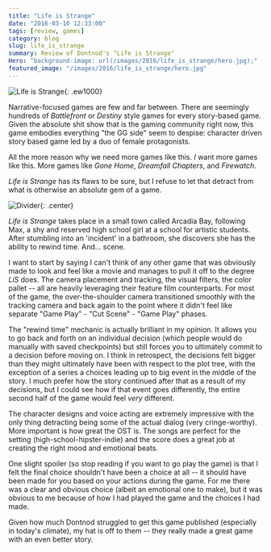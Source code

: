 ```yaml
---
title: "Life is Strange"
date: "2016-03-10 12:33:00"
tags: [review, games]
category: blog
slug: life_is_strange
summary: Review of Dontnod's "Life is Strange"
Hero: "background-image: url(/images/2016/life_is_strange/hero.jpg);"
featured_image: "/images/2016/life_is_strange/hero.jpg"
---
```


![Life is Strange]({filename}/images/2016/life_is_strange/title.jpg){: .ew1000}

Narrative-focused games are few and far between. There are seemingly hundreds of _Battlefront_ or _Destiny_ style games for every story-based game. Given the absolute shit show that is the gaming community right now, this game embodies everything "the GG side" seem to despise: character driven story based game led by a duo of female protagonists.

All the more reason why we need more games like this. _I_ want more games like this. More games like _Gone Home_, _Dreamfall Chapters_, and _Firewatch_.

_Life is Strange_ has its flaws to be sure, but I refuse to let that detract from what is otherwise an absolute gem of a game.

![Divider]({filename}/images/dividers/heartbeat_half.png){: .center}

_Life is Strange_ takes place in a small town called Arcadia Bay, following Max, a shy and reserved high school girl at a school for artistic students. After stumbling into an 'incident' in a bathroom, she discovers she has the ability to rewind time. And... scene.

I want to start by saying I can't think of any other game that was obviously made to look and feel like a movie and manages to pull it off to the degree _LiS_ does. The camera placement and tracking, the visual filters, the color pallet -- all are heavily leveraging their feature film counterparts. For most of the game, the over-the-shoulder camera transitioned smoothly with the tracking camera and back again to the point where it didn't feel like separate "Game Play" - "Cut Scene" - "Game Play" phases.

The "rewind time" mechanic is actually brilliant in my opinion. It allows you to go back and forth on an individual decision (which people would do manually with saved checkpoints) but still forces you to ultimately commit to a decision before moving on. I think in retrospect, the decisions felt bigger than they might ultimately have been with respect to the plot tree, with the exception of a series a choices leading up to big event in the middle of the story. I much prefer how the story continued after that as a result of my decisions, but I could see how if that event goes differently, the entire second half of the game would feel _very_ different.

The character designs and voice acting are extremely impressive with the only thing detracting being some of the actual dialog (very cringe-worthy). More important is how great the OST is. The songs are perfect for the setting (high-school-hipster-indie) and the score does a great job at creating the right mood and emotional beats.

One slight spoiler (so stop reading if you want to go play the game) is that I felt the final choice shouldn't have been a choice at all -- it should have been made for you based on your actions during the game. For me there was a clear and obvious choice (albeit an emotional one to make), but it was obvious to me because of how I had played the game and the choices I had made.

Given how much Dontnod struggled to get this game published (especially in today's climate), my hat is off to them -- they really made a great game with an even better story.
